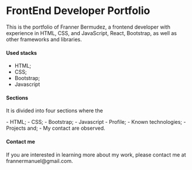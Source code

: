 # FrontEnd Developer Portfolio

<p>
This is the portfolio of Franner Bermudez, a frontend developer with experience in HTML, CSS, and JavaScript, React, Bootstrap, as well as other frameworks and libraries.
</p>

 #### Used stacks
 
- HTML;
- CSS;
- Bootstrap;
- Javascript

#### Sections

<p> 
It is divided into four sections where the 
</p>
- HTML;
- CSS;
- Bootstrap;
- Javascript
- Profile; 
- Known technologies; 
- Projects and;
- My contact are observed.
  
#### Contact me
 
<p>
  If you are interested in learning more about my work, please contact me at frannermanuel@gmail.com.
</p>
